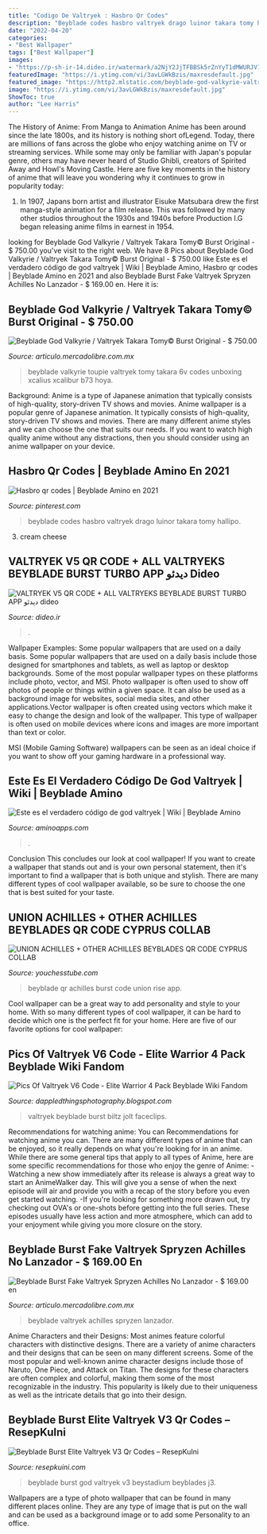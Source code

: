 ```yaml
---
title: "Codigo De Valtryek : Hasbro Qr Codes"
description: "Beyblade codes hasbro valtryek drago luinor takara tomy hallipo"
date: "2022-04-20"
categories:
- "Best Wallpaper"
tags: ["Best Wallpaper"]
images:
- "https://p-sh-ir-14.dideo.ir/watermark/a2NjY2JjTFBBSk5rZnYyT1dMWURJV1lnSC9SZ2NzYVZmaWZKL3ZpL2NaNmI0VGRsdWp6NEkvVFIxN3VlTXkwL2xEUlgwZkhodkttRCsrdEZDT0paOVRJY01CazhiSWF6THlWUE5hdUtFQkFkRkp6VEJNYmNJM2FwMFAvYktpTERnVDZJQnlpVjJ6ZzN2cXJWTVVjZjVQR3hjTEpZNzBuN3hCZzFwM3lOV3lvUXRZK1l0QlVoNUo4R1RDV0RSdWY1NnQzNFZRWTEwK2IzbGh0OWhhbFFwVEk4alZXLzdJcFpHdC9WcEhFQVJwVXNLdzg3aVdiallRZTRySlRROW1UNA=="
featuredImage: "https://i.ytimg.com/vi/3avLGWkBzis/maxresdefault.jpg"
featured_image: "https://http2.mlstatic.com/beyblade-god-valkyrie-valtryek-takara-tomy-burst-original-D_NQ_NP_822350-MLM25702999975_062017-F.jpg"
image: "https://i.ytimg.com/vi/3avLGWkBzis/maxresdefault.jpg"
ShowToc: true
author: "Lee Harris"
---
```



The History of Anime: From Manga to Animation
Anime has been around since the late 1800s, and its history is nothing short ofLegend. Today, there are millions of fans across the globe who enjoy watching anime on TV or streaming services. While some may only be familiar with Japan's popular genre, others may have never heard of Studio Ghibli, creators of Spirited Away and Howl's Moving Castle. Here are five key moments in the history of anime that will leave you wondering why it continues to grow in popularity today:
1) In 1907, Japans born artist and illustrator Eisuke Matsubara drew the first manga-style animation for a film release. This was followed by many other studios throughout the 1930s and 1940s before Production I.G began releasing anime films in earnest in 1954.

	

		
looking for Beyblade God Valkyrie / Valtryek Takara Tomy© Burst Original - $ 750.00 you've visit to the right web. We have 8 Pics about Beyblade God Valkyrie / Valtryek Takara Tomy© Burst Original - $ 750.00 like Este es el verdadero código de god valtryek | Wiki | Beyblade Amino, Hasbro qr codes | Beyblade Amino en 2021 and also Beyblade Burst Fake Valtryek Spryzen Achilles No Lanzador - $ 169.00 en. Here it is:
		
    
## Beyblade God Valkyrie / Valtryek Takara Tomy© Burst Original - $ 750.00

<img loading=lazy src="https://http2.mlstatic.com/beyblade-god-valkyrie-valtryek-takara-tomy-burst-original-D_NQ_NP_822350-MLM25702999975_062017-F.jpg" onerror="this.onerror=null;this.src='https://tse3.mm.bing.net/th?id=OIP.ZZYdaawwk2uN0bDN6Bv5PwHaEK&amp;pid=15.1';" alt="Beyblade God Valkyrie / Valtryek Takara Tomy© Burst Original - $ 750.00">

_Source: articulo.mercadolibre.com.mx_

>beyblade valkyrie toupie valtryek tomy takara 6v codes unboxing xcalius xcalibur b73 hoya. 

	

Background: Anime is a type of Japanese animation that typically consists of high-quality, story-driven TV shows and movies.
Anime wallpaper is a popular genre of Japanese animation. It typically consists of high-quality, story-driven TV shows and movies. There are many different anime styles and we can choose the one that suits our needs. If you want to watch high quality anime without any distractions, then you should consider using an anime wallpaper on your device.

    
## Hasbro Qr Codes | Beyblade Amino En 2021

<img loading=lazy src="https://i.pinimg.com/736x/a1/c7/e1/a1c7e189119547b43e2de3ffbd841e4b.jpg" onerror="this.onerror=null;this.src='https://tse3.mm.bing.net/th?id=OIP.oNnBytVZEh22RVtqonRwEwHaJ3&amp;pid=15.1';" alt="Hasbro qr codes | Beyblade Amino en 2021">

_Source: pinterest.com_

>beyblade codes hasbro valtryek drago luinor takara tomy hallipo. 

	

3. cream cheese 

    
## VALTRYEK V5 QR CODE + ALL VALTRYEKS BEYBLADE BURST TURBO APP دیدئو Dideo

<img loading=lazy src="https://p-sh-ir-14.dideo.ir/watermark/a2NjY2JjTFBBSk5rZnYyT1dMWURJV1lnSC9SZ2NzYVZmaWZKL3ZpL2NaNmI0VGRsdWp6NEkvVFIxN3VlTXkwL2xEUlgwZkhodkttRCsrdEZDT0paOVRJY01CazhiSWF6THlWUE5hdUtFQkFkRkp6VEJNYmNJM2FwMFAvYktpTERnVDZJQnlpVjJ6ZzN2cXJWTVVjZjVQR3hjTEpZNzBuN3hCZzFwM3lOV3lvUXRZK1l0QlVoNUo4R1RDV0RSdWY1NnQzNFZRWTEwK2IzbGh0OWhhbFFwVEk4alZXLzdJcFpHdC9WcEhFQVJwVXNLdzg3aVdiallRZTRySlRROW1UNA==" onerror="this.onerror=null;this.src='https://tse1.mm.bing.net/th?id=OIP.j6pT9ukO1APfX_py_sY4owHaFj&amp;pid=15.1';" alt="VALTRYEK V5 QR CODE + ALL VALTRYEKS BEYBLADE BURST TURBO APP دیدئو dideo">

_Source: dideo.ir_

>. 

	

Wallpaper Examples: Some popular wallpapers that are used on a daily basis.
Some popular wallpapers that are used on a daily basis include those designed for smartphones and tablets, as well as laptop or desktop backgrounds. Some of the most popular wallpaper types on these platforms include photo, vector, and MSI. 
Photo wallpaper is often used to show off photos of people or things within a given space. It can also be used as a background image for websites, social media sites, and other applications.Vector wallpaper is often created using vectors which make it easy to change the design and look of the wallpaper. This type of wallpaper is often used on mobile devices where icons and images are more important than text or color. 

MSI (Mobile Gaming Software) wallpapers can be seen as an ideal choice if you want to show off your gaming hardware in a professional way.

    
## Este Es El Verdadero Código De God Valtryek | Wiki | Beyblade Amino

<img loading=lazy src="https://pm1.narvii.com/6741/8d9e1e0a0bd192310c2fef8fc921de96df91413cv2_hq.jpg" onerror="this.onerror=null;this.src='https://tse1.mm.bing.net/th?id=OIP.rPWs0Qfe0O5KRh8kgAsU4gHaEK&amp;pid=15.1';" alt="Este es el verdadero código de god valtryek | Wiki | Beyblade Amino">

_Source: aminoapps.com_

>. 

	

Conclusion
This concludes our look at cool wallpaper! If you want to create a wallpaper that stands out and is your own personal statement, then it's important to find a wallpaper that is both unique and stylish. There are many different types of cool wallpaper available, so be sure to choose the one that is best suited for your taste.

    
## UNION ACHILLES + OTHER ACHILLES BEYBLADES QR CODE CYPRUS COLLAB

<img loading=lazy src="https://i.ytimg.com/vi/3avLGWkBzis/maxresdefault.jpg" onerror="this.onerror=null;this.src='https://tse2.mm.bing.net/th?id=OIP.Ea319JiOoaRuKJx3wyue2AHaEK&amp;pid=15.1';" alt="UNION ACHILLES + OTHER ACHILLES BEYBLADES QR CODE CYPRUS COLLAB">

_Source: youchesstube.com_

>beyblade qr achilles burst code union rise app. 

	

Cool wallpaper can be a great way to add personality and style to your home. With so many different types of cool wallpaper, it can be hard to decide which one is the perfect fit for your home. Here are five of our favorite options for cool wallpaper: 

    
## Pics Of Valtryek V6 Code - Elite Warrior 4 Pack Beyblade Wiki Fandom

<img loading=lazy src="https://i.ytimg.com/vi/S_in0wLLmuA/maxresdefault.jpg?x-oss-process=image/resize,m_lfit,h_78,w_140" onerror="this.onerror=null;this.src='https://tse2.mm.bing.net/th?id=OIP.5_-3wudPQu_Bm8VTTrw9mAHaEK&amp;pid=15.1';" alt="Pics Of Valtryek V6 Code - Elite Warrior 4 Pack Beyblade Wiki Fandom">

_Source: dappledthingsphotography.blogspot.com_

>valtryek beyblade burst biltz jolt faceclips. 

	

Recommendations for watching anime: You can
Recommendations for watching anime you can. There are many different types of anime that can be enjoyed, so it really depends on what you're looking for in an anime. While there are some general tips that apply to all types of Anime, here are some specific recommendations for those who enjoy the genre of Anime: 
-Watching a new show immediately after its release is always a great way to start an AnimeWalker day. This will give you a sense of when the next episode will air and provide you with a recap of the story before you even get started watching. 
-If you're looking for something more drawn out, try checking out OVA's or one-shots before getting into the full series. These episodes usually have less action and more atmosphere, which can add to your enjoyment while giving you more closure on the story.

    
## Beyblade Burst Fake Valtryek Spryzen Achilles No Lanzador - $ 169.00 En

<img loading=lazy src="https://http2.mlstatic.com/beyblade-burst-fake-valtryek-spryzen-achilles-no-lanzador-D_NQ_NP_895954-MLM31668312651_082019-O.jpg" onerror="this.onerror=null;this.src='https://tse3.mm.bing.net/th?id=OIP.eiJ9tgg9xxdgh0eTRSFaygHaHa&amp;pid=15.1';" alt="Beyblade Burst Fake Valtryek Spryzen Achilles No Lanzador - $ 169.00 en">

_Source: articulo.mercadolibre.com.mx_

>beyblade valtryek achilles spryzen lanzador. 

	

Anime Characters and their Designs: Most animes feature colorful characters with distinctive designs.
There are a variety of anime characters and their designs that can be seen on many different screens. Some of the most popular and well-known anime character designs include those of Naruto, One Piece, and Attack on Titan. The designs for these characters are often complex and colorful, making them some of the most recognizable in the industry. This popularity is likely due to their uniqueness as well as the intricate details that go into their design.

    
## Beyblade Burst Elite Valtryek V3 Qr Codes – ResepKuIni

<img loading=lazy src="https://i0.wp.com/ytimg.googleusercontent.com/vi/2tV36VoqtCE/maxresdefault.jpg?resize=650,400" onerror="this.onerror=null;this.src='https://tse2.mm.bing.net/th?id=OIP.sei4qMfsKMlIe634nqYvyQHaEK&amp;pid=15.1';" alt="Beyblade Burst Elite Valtryek V3 Qr Codes – ResepKuIni">

_Source: resepkuini.com_

>beyblade burst god valtryek v3 beystadium beyblades j3. 

	



Wallpapers are a type of photo wallpaper that can be found in many different places online. They are any type of image that is put on the wall and can be used as a background image or to add some Personality to an office.

